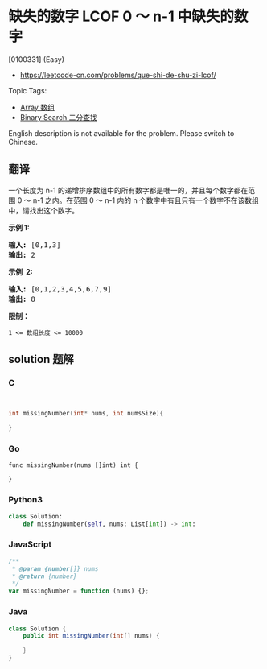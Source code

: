 # 缺失的数字 LCOF 0 ～ n-1 中缺失的数字

[0100331] (Easy)

- https://leetcode-cn.com/problems/que-shi-de-shu-zi-lcof/

Topic Tags:

- [Array 数组](https://leetcode-cn.com/tag/array/)
- [Binary Search 二分查找](https://leetcode-cn.com/tag/binary-search/)

English description is not available for the problem. Please switch to Chinese.

## 翻译

一个长度为 n-1 的递增排序数组中的所有数字都是唯一的，并且每个数字都在范围 0 ～ n-1 之内。在范围 0 ～ n-1 内的 n 个数字中有且只有一个数字不在该数组中，请找出这个数字。

**示例 1:**

<pre><strong>输入:</strong> [0,1,3]
<strong>输出:</strong> 2
</pre>

**示例  2:**

<pre><strong>输入:</strong> [0,1,2,3,4,5,6,7,9]
<strong>输出:</strong> 8</pre>

**限制：**

`1 <= 数组长度 <= 10000`

## solution 题解

### C

```c


int missingNumber(int* nums, int numsSize){

}


```

### Go

```golang
func missingNumber(nums []int) int {

}
```

### Python3

```python
class Solution:
    def missingNumber(self, nums: List[int]) -> int:
```

### JavaScript

```javascript
/**
 * @param {number[]} nums
 * @return {number}
 */
var missingNumber = function (nums) {};
```

### Java

```java
class Solution {
    public int missingNumber(int[] nums) {

    }
}
```
